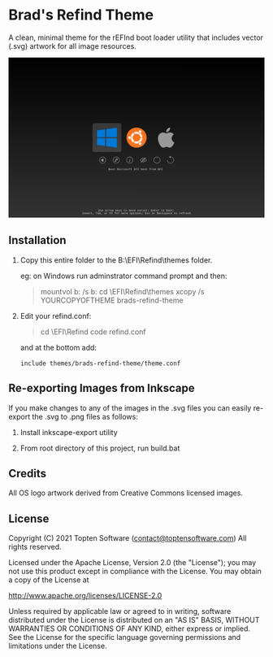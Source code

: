 # Brad's Refind Theme

A clean, minimal theme for the rEFInd boot loader utility that
includes vector (.svg) artwork for all image resources.

![Screenshot](screenshot.png)

## Installation

1. Copy this entire folder to the B:\EFI\Refind\themes folder.

    eg: on Windows run adminstrator command prompt and then:

    > mountvol b: /s
    > b:
    > cd \EFI\Refind\themes
    > xcopy /s YOURCOPYOFTHEME brads-refind-theme

2. Edit your refind.conf:

    > cd \EFI\Refind
    > code refind.conf
    
    and at the bottom add:

    ```
    include themes/brads-refind-theme/theme.conf
    ```


## Re-exporting Images from Inkscape

If you make changes to any of the images in the .svg files you can easily
re-export the .svg to .png files as follows:

1. Install inkscape-export utility

2. From root directory of this project, run build.bat


## Credits

All OS logo artwork derived from Creative Commons licensed images.


## License

Copyright (C) 2021 Topten Software (contact@toptensoftware.com)
All rights reserved.

Licensed under the Apache License, Version 2.0 (the "License");
you may not use this product except in compliance with the License.
You may obtain a copy of the License at

<http://www.apache.org/licenses/LICENSE-2.0>

Unless required by applicable law or agreed to in writing, software
distributed under the License is distributed on an "AS IS" BASIS,
WITHOUT WARRANTIES OR CONDITIONS OF ANY KIND, either express or implied.
See the License for the specific language governing permissions and
limitations under the License.
